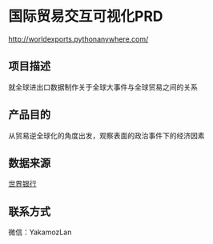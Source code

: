 # 国际贸易交互可视化PRD
http://worldexports.pythonanywhere.com/
## 项目描述
就全球进出口数据制作关于全球大事件与全球贸易之间的关系
## 产品目的
从贸易逆全球化的角度出发，观察表面的政治事件下的经济因素
## 数据来源
[世界银行](https://data.worldbank.org.cn/)
## 联系方式
微信：YakamozLan
